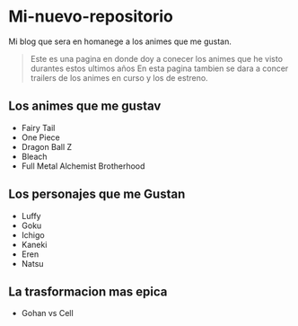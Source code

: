 # Mi-nuevo-repositorio
Mi blog que sera en homanege a los animes que me gustan.
>Este es una pagina en donde doy a conecer los animes que he visto durantes estos ultimos años
>En esta pagina tambien se dara a concer trailers de los animes en curso y los de estreno.
## Los animes que me gustav
* Fairy Tail
* One Piece
* Dragon Ball Z
* Bleach
* Full Metal Alchemist Brotherhood
## Los personajes que me Gustan
* Luffy
* Goku
* Ichigo
* Kaneki
* Eren
* Natsu
## La trasformacion mas epica
* Gohan vs Cell